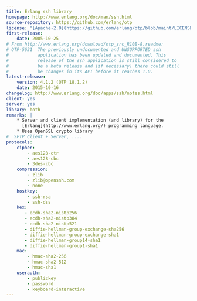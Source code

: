 ```yaml
---
title: Erlang ssh library
homepage: http://www.erlang.org/doc/man/ssh.html
source-repository: https://github.com/erlang/otp
license: "[Apache-2.0](https://github.com/erlang/otp/blob/maint/LICENSE.txt)"
first-release:
    date: 2005-10-25
# From http://www.erlang.org/download/otp_src_R10B-8.readme: 
# OTP-5631  The previously undocumented and UNSUPPORTED ssh
#	        application has been updated and documented. This
#	        release of the ssh application is still considered to
#	        be a beta release and (if necessary) there could still
#	        be changes in its API before it reaches 1.0.
latest-release:
    version: 4.1.2 (OTP 18.1.2)
    date: 2015-10-16
changelog: http://www.erlang.org/doc/apps/ssh/notes.html
client: yes
server: yes
library: both
remarks: |
    * Server and client implementation (and library) for the 
      [Erlang](http://www.erlang.org/) programming language.
    * Uses OpenSSL crypto library
#  SFTP Client + Server, ....
protocols:
    cipher:
        - aes128-ctr
        - aes128-cbc
        - 3des-cbc
    compression:
        - zlib
        - zlib@openssh.com
        - none
    hostkey:
        - ssh-rsa
        - ssh-dss
    kex:
       - ecdh-sha2-nistp256
       - ecdh-sha2-nistp384
       - ecdh-sha2-nistp521
       - diffie-hellman-group-exchange-sha256
       - diffie-hellman-group-exchange-sha1
       - diffie-hellman-group14-sha1
       - diffie-hellman-group1-sha1
    mac:
        - hmac-sha2-256
        - hmac-sha2-512
        - hmac-sha1
    userauth:
        - publickey
        - password
        - keyboard-interactive
---
```

